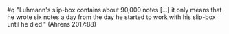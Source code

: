 #q  "Luhmann's slip-box contains about 90,000 notes […] it only means that he wrote six notes a day from the day he started to work with his slip-box until he died." (Ahrens 2017:88)